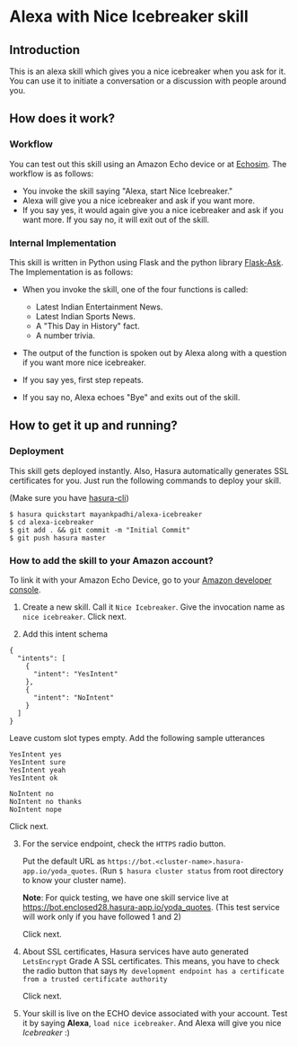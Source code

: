 # Alexa with Nice Icebreaker skill

## Introduction

This is an alexa skill which gives you a nice icebreaker when you ask for it. You can use it to initiate a conversation or a discussion with people around you.

## How does it work?

### Workflow
You can test out this skill using an Amazon Echo device or at [Echosim](https://echosim.io). The workflow is as follows:
- You invoke the skill saying "Alexa, start Nice Icebreaker."
- Alexa will give you a nice icebreaker and ask if you want more.
- If you say yes, it would again give you a nice icebreaker and ask if you want more. If you say no, it will exit out of the skill.

### Internal Implementation

This skill is written in Python using Flask and the python library [Flask-Ask](https://github.com/johnwheeler/flask-ask). The Implementation is as follows:
- When you invoke the skill, one of the four functions is called:
    * Latest Indian Entertainment News.
    * Latest Indian Sports News.
    * A "This Day in History" fact.
    * A number trivia.

- The output of the function is spoken out by Alexa along with a question if you want more nice icebreaker.
- If you say yes, first step repeats.
- If you say no, Alexa echoes "Bye" and exits out of the skill.

## How to get it up and running?

### Deployment
This skill gets deployed instantly. Also, Hasura automatically generates SSL certificates for you. Just run the following commands to deploy your skill.

(Make sure you have [hasura-cli](https://docs.hasura.io/0.15/manual/install-hasura-cli.html))

```
$ hasura quickstart mayankpadhi/alexa-icebreaker
$ cd alexa-icebreaker
$ git add . && git commit -m "Initial Commit"
$ git push hasura master
```

### How to add the skill to your Amazon account?

To link it with your Amazon Echo Device, go to your [Amazon developer console](https://developer.amazon.com/edw/home.html#/skills).

1. Create a new skill. Call it `Nice Icebreaker`. Give the invocation name as `nice icebreaker`. Click next.

2. Add this intent schema

```
{
  "intents": [
    {
      "intent": "YesIntent"
    },
    {
      "intent": "NoIntent"
    }
  ]
}
```

Leave custom slot types empty. Add the following sample utterances

```
YesIntent yes
YesIntent sure
YesIntent yeah
YesIntent ok

NoIntent no
NoIntent no thanks
NoIntent nope
```

   Click next.

3. For the service endpoint, check the `HTTPS` radio button.

	Put the default URL as `https://bot.<cluster-name>.hasura-app.io/yoda_quotes`. (Run `$ hasura cluster status` from root directory to know your cluster name).

	**Note**: For quick testing, we have one skill service live at https://bot.enclosed28.hasura-app.io/yoda_quotes. (This test service will work only if you have followed 1 and 2)

	Click next.

4. About SSL certificates, Hasura services have auto generated `LetsEncrypt` Grade A SSL certificates. This means, you have to check the radio button that says `My development endpoint has a certificate from a trusted certificate authority`

	Click next.

5. Your skill is live on the ECHO device associated with your account. Test it by saying **Alexa**, `load nice icebreaker`. And Alexa will give you nice *Icebreaker* :)
